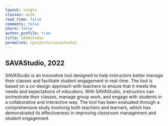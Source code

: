 ```yaml
---
layout: single
classes: wide
read_time: false
comments: false
share: false
author_profile: true
title: SAVAStudio
permalink: /projects/savastudio/
---
```


## SAVAStudio, 2022

SAVAStudio is an innovative tool designed to help instructors better manage their classes and facilitate student engagement in real-time. The tool is based on a co-design approach with teachers to ensure that it meets the needs and expectations of educators. With SAVAStudio, instructors can orchestrate their classes, manage group work, and engage with students in a collaborative and interactive way. The tool has been evaluated through a comprehensive study involving both teachers and learners, which has demonstrated its effectiveness in improving classroom management and student engagement.